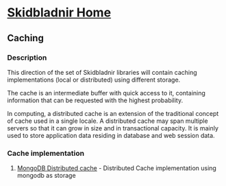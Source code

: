 # [Skidbladnir Home](../../README.md)
## Caching

### Description
This direction of the set of Skidbladnir libraries will contain caching implementations (local or distributed) using different storage.

The cache is an intermediate buffer with quick access to it, containing information that can be requested with the highest probability.

In computing, a distributed cache is an extension of the traditional concept of cache used in a single locale. A distributed cache may span multiple servers so that it can grow in size and in transactional capacity. It is mainly used to store application data residing in database and web session data.

### Cache implementation

1. [MongoDB Distributed cache](Skidbladnir.Caching.Distributed.MongoDB/README.md) - Distributed Cache implementation using mongodb as storage